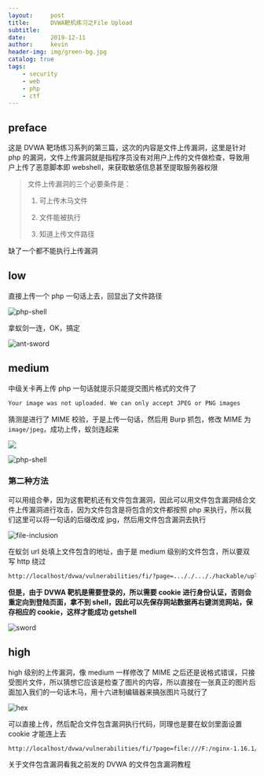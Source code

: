```yaml
---
layout:     post
title:      DVWA靶机练习之File Upload
subtitle:   
date:       2019-12-11
author:     kevin
header-img: img/green-bg.jpg
catalog: true
tags:
    - security
    - web
    - php
    - ctf
---
```




## preface



这是 DVWA 靶场练习系列的第三篇，这次的内容是文件上传漏洞，这里是针对 php 的漏洞，文件上传漏洞就是指程序员没有对用户上传的文件做检查，导致用户上传了恶意脚本即 webshell，来获取敏感信息甚至提取服务器权限



>  文件上传漏洞的三个必要条件是：
>
> 1. 可上传木马文件
>
> 2. 文件能被执行
> 3. 知道上传文件路径

缺了一个都不能执行上传漏洞



## low



直接上传一个 php 一句话上去，回显出了文件路径



![php-shell](https://i.loli.net/2020/04/11/7RiPjEZY8xGzh2c.png)



拿蚁剑一连，OK，搞定

![ant-sword](https://i.loli.net/2020/04/11/UQLmVOhalWrvqPT.png)



## medium



中级关卡再上传 php 一句话就提示只能提交图片格式的文件了

```txt
Your image was not uploaded. We can only accept JPEG or PNG images
```

猜测是进行了 MIME 校验，于是上传一句话，然后用 Burp 抓包，修改 MIME 为 `image/jpeg`，成功上传，蚁剑连起来



![](https://i.loli.net/2020/04/11/OCY3ViAz4S6nZcR.png)



![php-shell](https://i.loli.net/2020/04/11/7RiPjEZY8xGzh2c.png)



### 第二种方法



可以用组合拳，因为这套靶机还有文件包含漏洞，因此可以用文件包含漏洞结合文件上传漏洞进行攻击，因为文件包含是将包含的文件都按照 php 来执行，所以我们这里可以将一句话的后缀改成 jpg，然后用文件包含漏洞去执行



![file-inclusion](https://i.loli.net/2020/04/11/gNxvmMryO9SUoiC.png)



在蚁剑 url 处填上文件包含的地址，由于是 medium 级别的文件包含，所以要双写 http 绕过

```txt
http://localhost/dvwa/vulnerabilities/fi/?page=..././..././hackable/uploads/php-one-word.jpg
```



**但是，由于 DVWA 靶机是需要登录的，所以需要 cookie 进行身份认证，否则会重定向到登陆页面，拿不到 shell，因此可以先保存网站数据再右键浏览网站，保存相应的 cookie，这样才能成功 getshell**

![sword](https://i.loli.net/2020/04/11/jzgV1vGPZYEtLHh.png)



## high



high 级别的上传漏洞，像 medium 一样修改了 MIME 之后还是说格式错误，只接受图片文件，所以猜想它应该是检查了图片的内容，所以直接在一张真正的图片后面加入我们的一句话木马，用十六进制编辑器来搞张图片马就行了



![hex](https://i.loli.net/2020/04/11/XKUVo6QFSh7luAZ.png)



可以直接上传，然后配合文件包含漏洞执行代码，同理也是要在蚁剑里面设置 cookie 才能连上去

```txt
http://localhost/dvwa/vulnerabilities/fi/?page=file:///F:/nginx-1.16.1/html/dvwa/hackable/uploads/4.jpg
```

关于文件包含漏洞看我之前发的 DVWA 的文件包含漏洞教程